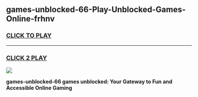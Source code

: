 
## games-unblocked-66-Play-Unblocked-Games-Online-frhnv
<h3>
<a href="https://premium76.site?title=games-unblocked-66&ref=24A">CLICK TO PLAY</a></h3>
<hr>

<h3>
<a href="https://premium76.site?title=games-unblocked-66&ref=24A">CLICK 2 PLAY</a>
  
</h3>

<a href="https://premium76.site?title=games-unblocked-66&ref=24A"><img src="https://clearcache.store/games.png"></a>


**games-unblocked-66 games unblocked: Your Gateway to Fun and Accessible Online Gaming**
